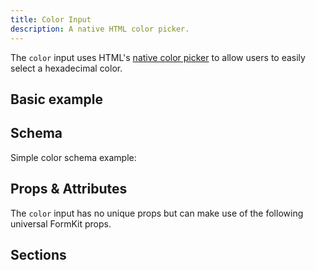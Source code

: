 ```yaml
---
title: Color Input
description: A native HTML color picker.
---
```


<InputPageHero title="Color"></InputPageHero>

<page-toc></page-toc>

The `color` input uses HTML's [native color picker](https://developer.mozilla.org/en-US/docs/Web/HTML/Element/input/color) to allow users to easily select a hexadecimal color.

## Basic example

<example
  name="Color input"
  file="_content/examples/color/color-base.vue">
</example>

## Schema

Simple color schema example:

<example
name="Schema"
:min-height="550"
file="_content/examples/color/color-schema.vue"></example>

## Props & Attributes

The `color` input has no unique props but can make use of the following universal
FormKit props.

<reference-table>
</reference-table>

## Sections

<section-keys-intro></section-keys-intro>

<div>
  <formkit-input-diagram
    label-content="Favorite color"
    input-content="Color selector here"
    help-content="Select your favorite color."
    message-content="Only primary colors allowed."
    prefix-icon-content="🎨"
    suffix-icon-content="👍"
  >
  </formkit-input-diagram>
</div>

<reference-table type="sectionKeys" primary="section-key">
</reference-table>
